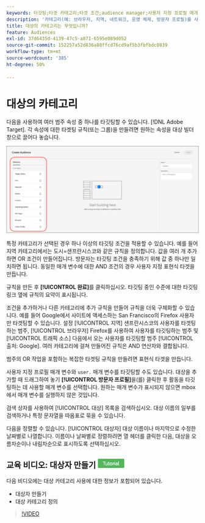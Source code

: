 ```yaml
---
keywords: 타깃팅;타겟 카테고리;타겟 조건;audience manager;사용자 지정 프로필 매개 변수;방문자 프로필;사용자 지정 사용자 매개 변수;타겟 규칙
description: '카테고리(예: 브라우저, 지역, 네트워크, 운영 체제, 방문자 프로필)를 사용하여 콘텐츠를 타깃팅하는 방법에 대해 알아봅니다.'
title: 대상의 카테고리는 무엇입니까?
feature: Audiences
exl-id: 37d6435d-4139-47c5-a871-6595e089d052
source-git-commit: 152257a52d836a88ffcd76cd9af5b3fbfbdc0839
workflow-type: tm+mt
source-wordcount: '385'
ht-degree: 50%

---
```


# 대상의 카테고리

다음을 사용하여 여러 범주 속성 중 하나를 타깃팅할 수 있습니다. [!DNL Adobe Target]. 각 속성에 대한 타겟팅 규칙(또는 그룹)을 만들려면 원하는 속성을 대상 빌더 창으로 끌어다 놓습니다.

![대상자용 속성](/help/main/c-target/c-audiences/assets/attributes.png)

특정 카테고리가 선택된 경우 하나 이상의 타깃팅 조건을 적용할 수 있습니다. 예를 들어 지역 카테고리에서는 도시=샌프란시스코와 같은 규칙을 정의합니다. 값을 여러 개 추가하면 OR 조건이 만들어집니다. 방문자는 타깃팅 조건을 충족하기 위해 값 중 하나만 일치하면 됩니다. 동일한 매개 변수에 대한 AND 조건의 경우 사용자 지정 표현식 타겟을 만듭니다.

규칙을 만든 후 **[!UICONTROL 완료]**&#x200B;를 클릭하십시오. 타깃팅 중인 수준에 대한 타깃팅 링크 옆에 규칙의 요약이 표시됩니다.

조건을 추가하거나 다른 카테고리에 추가 규칙을 만들어 규칙을 더욱 구체화할 수 있습니다. 예를 들어 Google에서 사이트에 액세스하는 San Francisco의 Firefox 사용자만 타겟팅할 수 있습니다. 설정 [!UICONTROL 지역] 샌프란시스코의 사용자를 타겟팅하는 범주, [!UICONTROL 브라우저] Firefox를 사용하여 사용자를 타깃팅하는 범주 및 [!UICONTROL 트래픽 소스] 다음에서 오는 사용자를 타깃팅할 범주 [!UICONTROL 출처: Google]. 여러 카테고리에 걸쳐 만들어진 규칙은 AND 연산자와 결합됩니다.

범주의 OR 작업을 포함하는 복잡한 타겟팅 규칙을 만들려면 표현식 타겟을 만듭니다.

사용자 지정 프로필 매개 변수와 `user.` 매개 변수를 타깃팅할 수도 있습니다. 대상을 추가할 때 드래그하여 놓기 **[!UICONTROL 방문자 프로필]**&#x200B;을(를) 클릭한 후 활동을 타깃팅하는 데 사용할 매개 변수를 선택합니다. 원하는 매개 변수가 표시되지 않으면 mbox에서 매개 변수를 실행하지 않은 것입니다.

검색 상자를 사용하여 [!UICONTROL 대상] 목록을 검색하십시오. 대상 이름의 일부를 검색하거나 특정 문자열을 따옴표로 묶을 수 있습니다.

다음을 정렬할 수 있습니다. [!UICONTROL 대상자] 대상 이름이나 마지막으로 수정한 날짜별로 나열합니다. 이름이나 날짜별로 정렬하려면 열 헤더를 클릭한 다음, 대상을 오름차순이나 내림차순으로 표시하도록 선택하십시오.

## 교육 비디오: 대상자 만들기 ![튜토리얼 배지](/help/main/assets/tutorial.png)

다음 비디오에는 대상 카테고리 사용에 대한 정보가 포함되어 있습니다.

* 대상자 만들기
* 대상 카테고리 정의

>[!VIDEO](https://video.tv.adobe.com/v/17392)

